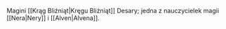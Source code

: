 Magini [[Krąg Bliźniąt|Kręgu Bliźniąt]] Desary; jedna z nauczycielek magii [[Nera|Nery]] i [[Alven|Alvena]].